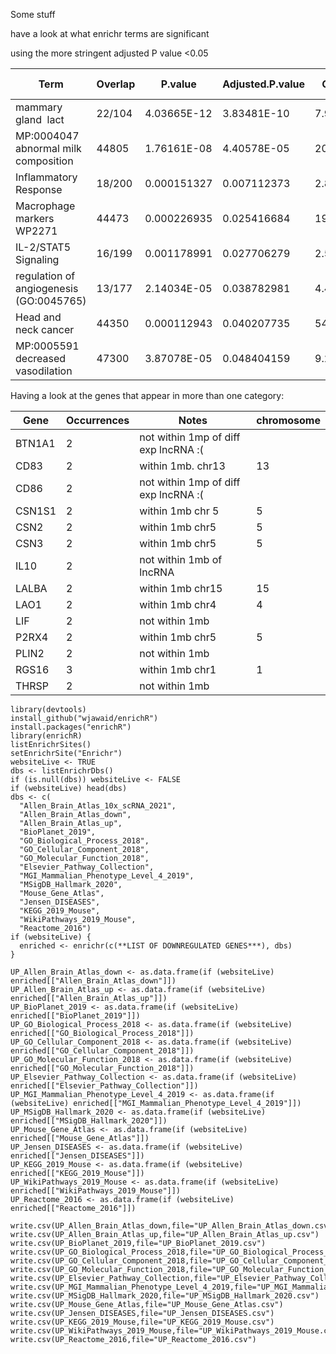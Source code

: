 Some stuff 

have a look at what enrichr terms are significant


using the more stringent adjusted P value <0.05

|Term	|	Overlap	|	P.value	|	Adjusted.P.value	|	Odds.Ratio	|	Combined.Score	|	Genes	|	Pathway	|	UP or DOWN	|
|-------------	|	-------------	|	-------------	|	-------------	|	-------------	|	-------------	|	-------------	|	-------------	|	-------------	|
|mammary gland  lact	|	22/104	|	4.03665E-12	|	3.83481E-10	|	7.931325166	|	208.0831288	|	OLAH;OXTR;PANK3;BTN1A1;RGS16;GLYCAM1;IRX3;CITED4;TRF;CSN1S2A;CSN3;CSN2;ANO1;FABP3;LAO1;SLCO2B1;ELF5;THRSP;MUC15;CSN1S1;LALBA;SLC28A3	|	Mouse_Gene_Atlas	|	DOWN	|
|MP:0004047 abnormal milk composition	|	44805	|	1.76161E-08	|	4.40578E-05	|	20.13739574	|	359.5421853	|	LAO1;BTN1A1;CSN3;PLIN2;THRSP;CSN2;CSN1S1;LALBA;JCHAIN	|	MGI_Mammalian_Phenotype_Level_4_2019	|	DOWN	|
|Inflammatory Response	|	18/200	|	0.000151327	|	0.007112373	|	2.890780975	|	25.42750288	|	IL10;PTGIR;CSF3R;RGS16;EBI3;PTAFR;LIF;KCNA3;TACR1;MEFV;PIK3R5;ADGRE1;P2RX4;CCRL2;PDE4B;NLRP3;LCP2;SLC28A2	|	MGI_SigDB_Hallmark_2020	|	UP	|
|Macrophage markers WP2271	|	44473	|	0.000226935	|	0.025416684	|	19.25361236	|	161.5541411	|	CD86;CD83;LYZ2;RAC2	|	WikiPathways_2019_Mouse	|	DOWN	|
|IL-2/STAT5 Signaling	|	16/199	|	0.001178991	|	0.027706279	|	2.547629147	|	17.17890953	|	IL10;CD86;CD83;RGS16;LIF;PTH1R;NDRG1;AGER;P2RX4;SPP1;BCL2;TNFSF11;PLIN2;SLC39A8;GALM;F2RL2	|	MGI_SigDB_Hallmark_2021	|	UP	|
|regulation of angiogenesis (GO:0045765)	|	13/177	|	2.14034E-05	|	0.038782981	|	4.423125306	|	47.55726748	|	SPARC;SPHK1;PTPRM;EMP2;KLF4;ETS1;HSPG2;RUNX1;SFRP2;STIM1;RRAS;ADGRA2;EPHA1	|	GO_Biological_Processes_2018	|	UP	|
|Head and neck cancer	|	44350	|	0.000112943	|	0.040207735	|	54.69359331	|	497.0896481	|	GALR2;LY6D;LOXL4	|	Jensen_Diseases	|	UP	|
|MP:0005591 decreased vasodilation	|	47300	|	3.87078E-05	|	0.048404159	|	9.222972973	|	93.70050153	|	DHFR;SLC4A7;RGS2;EDNRB;PECAM1;IRS2;KCNN4	|	MGI_Mammalian_Phenotype_Level_4_2020	|	DOWN	|![image](https://user-images.githubusercontent.com/67189202/111080128-ec85a400-84f4-11eb-8f46-9c1d9ee50cca.png)


Having a look at the genes that appear in more than one category:

|	Gene	|	Occurrences	| Notes | chromosome |
|-------------	|	-------------	| -------------	| -------------	|
|	BTN1A1	|	2	| not within 1mp of diff exp lncRNA :(| |
|	CD83	|	2	| within 1mb. chr13 |13|
|	CD86	|	2	|not within 1mp of diff exp lncRNA :(||
|	CSN1S1	|	2	| within 1mb chr 5 |5|
|	CSN2	|	2	| within 1mb chr5 |5|
|	CSN3	|	2	| within 1mb chr5 |5|
|	IL10	|	2	| not within 1mb of lncRNA ||
|	LALBA	|	2	| within 1mb chr15 |15|
|	LAO1	|	2	| within 1mb chr4|4|
|	LIF	|	2	| not within 1mb ||
|	P2RX4	|	2	| within 1mb chr5 |5|
|	PLIN2	|	2	| not within 1mb ||
|	RGS16	|	3	| within 1mb chr1 |1|
|	THRSP	|	2	| not within 1mb ||


```
library(devtools)
install_github("wjawaid/enrichR")
install.packages("enrichR")
library(enrichR)
listEnrichrSites()
setEnrichrSite("Enrichr")
websiteLive <- TRUE
dbs <- listEnrichrDbs()
if (is.null(dbs)) websiteLive <- FALSE
if (websiteLive) head(dbs)
dbs <- c(
  "Allen_Brain_Atlas_10x_scRNA_2021",
  "Allen_Brain_Atlas_down",
  "Allen_Brain_Atlas_up",
  "BioPlanet_2019",
  "GO_Biological_Process_2018",
  "GO_Cellular_Component_2018",
  "GO_Molecular_Function_2018",
  "Elsevier_Pathway_Collection",
  "MGI_Mammalian_Phenotype_Level_4_2019",
  "MSigDB_Hallmark_2020",
  "Mouse_Gene_Atlas",
  "Jensen_DISEASES",
  "KEGG_2019_Mouse",
  "WikiPathways_2019_Mouse",
  "Reactome_2016")
if (websiteLive) {
  enriched <- enrichr(c(**LIST OF DOWNREGULATED GENES***), dbs)
}

UP_Allen_Brain_Atlas_down <- as.data.frame(if (websiteLive) enriched[["Allen_Brain_Atlas_down"]])
UP_Allen_Brain_Atlas_up <- as.data.frame(if (websiteLive) enriched[["Allen_Brain_Atlas_up"]])
UP_BioPlanet_2019 <- as.data.frame(if (websiteLive) enriched[["BioPlanet_2019"]])
UP_GO_Biological_Process_2018 <- as.data.frame(if (websiteLive) enriched[["GO_Biological_Process_2018"]])
UP_GO_Cellular_Component_2018 <- as.data.frame(if (websiteLive) enriched[["GO_Cellular_Component_2018"]])
UP_GO_Molecular_Function_2018 <- as.data.frame(if (websiteLive) enriched[["GO_Molecular_Function_2018"]])
UP_Elsevier_Pathway_Collection <- as.data.frame(if (websiteLive) enriched[["Elsevier_Pathway_Collection"]])
UP_MGI_Mammalian_Phenotype_Level_4_2019 <- as.data.frame(if (websiteLive) enriched[["MGI_Mammalian_Phenotype_Level_4_2019"]])
UP_MSigDB_Hallmark_2020 <- as.data.frame(if (websiteLive) enriched[["MSigDB_Hallmark_2020"]])
UP_Mouse_Gene_Atlas <- as.data.frame(if (websiteLive) enriched[["Mouse_Gene_Atlas"]])
UP_Jensen_DISEASES <- as.data.frame(if (websiteLive) enriched[["Jensen_DISEASES"]])
UP_KEGG_2019_Mouse <- as.data.frame(if (websiteLive) enriched[["KEGG_2019_Mouse"]])
UP_WikiPathways_2019_Mouse <- as.data.frame(if (websiteLive) enriched[["WikiPathways_2019_Mouse"]])
UP_Reactome_2016 <- as.data.frame(if (websiteLive) enriched[["Reactome_2016"]])

write.csv(UP_Allen_Brain_Atlas_down,file="UP_Allen_Brain_Atlas_down.csv")
write.csv(UP_Allen_Brain_Atlas_up,file="UP_Allen_Brain_Atlas_up.csv")
write.csv(UP_BioPlanet_2019,file="UP_BioPlanet_2019.csv")
write.csv(UP_GO_Biological_Process_2018,file="UP_GO_Biological_Process_2018.csv")
write.csv(UP_GO_Cellular_Component_2018,file="UP_GO_Cellular_Component_2018.csv")
write.csv(UP_GO_Molecular_Function_2018,file="UP_GO_Molecular_Function_2018.csv")
write.csv(UP_Elsevier_Pathway_Collection,file="UP_Elsevier_Pathway_Collection.csv")
write.csv(UP_MGI_Mammalian_Phenotype_Level_4_2019,file="UP_MGI_Mammalian_Phenotype_Level_4_2019.csv")
write.csv(UP_MSigDB_Hallmark_2020,file="UP_MSigDB_Hallmark_2020.csv")
write.csv(UP_Mouse_Gene_Atlas,file="UP_Mouse_Gene_Atlas.csv")
write.csv(UP_Jensen_DISEASES,file="UP_Jensen_DISEASES.csv")
write.csv(UP_KEGG_2019_Mouse,file="UP_KEGG_2019_Mouse.csv")
write.csv(UP_WikiPathways_2019_Mouse,file="UP_WikiPathways_2019_Mouse.csv")
write.csv(UP_Reactome_2016,file="UP_Reactome_2016.csv")
```
